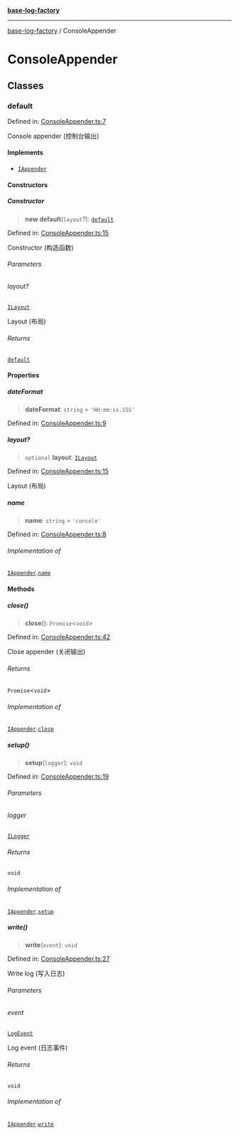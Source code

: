 [**base-log-factory**](index.md)

***

[base-log-factory](index.md) / ConsoleAppender

# ConsoleAppender

## Classes

### default

Defined in: [ConsoleAppender.ts:7](https://github.com/fengxinming/log-base/blob/c30fa7fc98ee6693b6730b597d133b63d7a6f155/packages/base-log-factory/src/ConsoleAppender.ts#L7)

Console appender (控制台输出)

#### Implements

- [`IAppender`](typings.md#iappender)

#### Constructors

##### Constructor

> **new default**(`layout`?): [`default`](#default)

Defined in: [ConsoleAppender.ts:15](https://github.com/fengxinming/log-base/blob/c30fa7fc98ee6693b6730b597d133b63d7a6f155/packages/base-log-factory/src/ConsoleAppender.ts#L15)

Constructor (构造函数)

###### Parameters

###### layout?

[`ILayout`](typings.md#ilayout)

Layout (布局)

###### Returns

[`default`](#default)

#### Properties

##### dateFormat

> **dateFormat**: `string` = `'HH:mm:ss.SSS'`

Defined in: [ConsoleAppender.ts:9](https://github.com/fengxinming/log-base/blob/c30fa7fc98ee6693b6730b597d133b63d7a6f155/packages/base-log-factory/src/ConsoleAppender.ts#L9)

##### layout?

> `optional` **layout**: [`ILayout`](typings.md#ilayout)

Defined in: [ConsoleAppender.ts:15](https://github.com/fengxinming/log-base/blob/c30fa7fc98ee6693b6730b597d133b63d7a6f155/packages/base-log-factory/src/ConsoleAppender.ts#L15)

Layout (布局)

##### name

> **name**: `string` = `'console'`

Defined in: [ConsoleAppender.ts:8](https://github.com/fengxinming/log-base/blob/c30fa7fc98ee6693b6730b597d133b63d7a6f155/packages/base-log-factory/src/ConsoleAppender.ts#L8)

###### Implementation of

[`IAppender`](typings.md#iappender).[`name`](typings.md#iappender#name)

#### Methods

##### close()

> **close**(): `Promise`\<`void`\>

Defined in: [ConsoleAppender.ts:42](https://github.com/fengxinming/log-base/blob/c30fa7fc98ee6693b6730b597d133b63d7a6f155/packages/base-log-factory/src/ConsoleAppender.ts#L42)

Close appender (关闭输出)

###### Returns

`Promise`\<`void`\>

###### Implementation of

[`IAppender`](typings.md#iappender).[`close`](typings.md#iappender#close)

##### setup()

> **setup**(`logger`): `void`

Defined in: [ConsoleAppender.ts:19](https://github.com/fengxinming/log-base/blob/c30fa7fc98ee6693b6730b597d133b63d7a6f155/packages/base-log-factory/src/ConsoleAppender.ts#L19)

###### Parameters

###### logger

[`ILogger`](typings.md#ilogger)

###### Returns

`void`

###### Implementation of

[`IAppender`](typings.md#iappender).[`setup`](typings.md#iappender#setup)

##### write()

> **write**(`event`): `void`

Defined in: [ConsoleAppender.ts:27](https://github.com/fengxinming/log-base/blob/c30fa7fc98ee6693b6730b597d133b63d7a6f155/packages/base-log-factory/src/ConsoleAppender.ts#L27)

Write log (写入日志)

###### Parameters

###### event

[`LogEvent`](typings.md#logevent)

Log event (日志事件)

###### Returns

`void`

###### Implementation of

[`IAppender`](typings.md#iappender).[`write`](typings.md#iappender#write)
